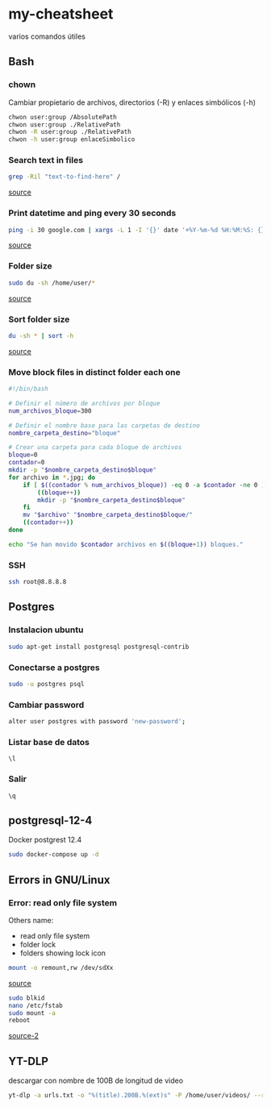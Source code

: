 # my-cheatsheet
varios comandos útiles

## Bash

### chown
Cambiar propietario de archivos, directorios (-R) y enlaces simbólicos (-h)
```bash
chwon user:group /AbsolutePath
chwon user:group ./RelativePath
chwon -R user:group ./RelativePath
chwon -h user:group enlaceSimbolico
```

### Search text in files

```bash
grep -Ril "text-to-find-here" /
```
[source](https://stackoverflow.com/questions/16956810/how-do-i-find-all-files-containing-specific-text-on-linux)

### Print datetime and ping every 30 seconds
```bash
ping -i 30 google.com | xargs -L 1 -I '{}' date '+%Y-%m-%d %H:%M:%S: {}'
```
[source](https://stackoverflow.com/a/37475916)

### Folder size
```bash
sudo du -sh /home/user/*
```
[source](https://linuxize.com/post/how-get-size-of-file-directory-linux/)

### Sort folder size
```bash
du -sh * | sort -h
```
[source](https://stackoverflow.com/questions/1019116/using-ls-to-list-directories-and-their-total-sizes)

### Move block files in distinct folder each one
```bash
#!/bin/bash

# Definir el número de archivos por bloque
num_archivos_bloque=300

# Definir el nombre base para las carpetas de destino
nombre_carpeta_destino="bloque"

# Crear una carpeta para cada bloque de archivos
bloque=0
contador=0
mkdir -p "$nombre_carpeta_destino$bloque"
for archivo in *.jpg; do
    if [ $((contador % num_archivos_bloque)) -eq 0 -a $contador -ne 0 ]; then
        ((bloque++))
        mkdir -p "$nombre_carpeta_destino$bloque"
    fi
    mv "$archivo" "$nombre_carpeta_destino$bloque/"
    ((contador++))
done

echo "Se han movido $contador archivos en $((bloque+1)) bloques."

```

### SSH
```bash
ssh root@8.8.8.8
```


## Postgres

### Instalacion ubuntu
```bash
sudo apt-get install postgresql postgresql-contrib
```

### Conectarse a postgres
```bash
sudo -u postgres psql
```

### Cambiar password
```bash
alter user postgres with password 'new-password';
```

### Listar base de datos
```\l```

### Salir
```\q```

## postgresql-12-4
Docker postgrest 12.4

```bash
sudo docker-compose up -d
```

## Errors in GNU/Linux
### Error: read only file system
Others name:
* read only file system
* folder lock
* folders showing lock icon

```bash
mount -o remount,rw /dev/sdXx
```
[source](https://www.linuxadictos.com/solucion-al-error-read-only-file-system.html)
```bash
sudo blkid
nano /etc/fstab
sudo mount -a
reboot
```
[source-2](https://www.youtube.com/watch?v=FnSJBSTobVo&t=2s)

## YT-DLP
descargar con nombre de 100B de longitud de video
```bash
yt-dlp -a urls.txt -o "%(title).200B.%(ext)s" -P /home/user/videos/ --restrict-filenames
```
